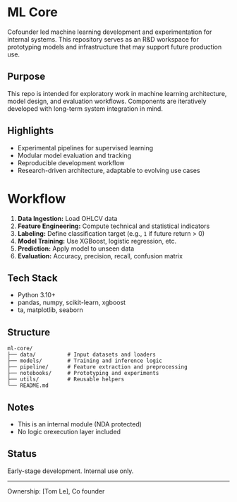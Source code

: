 # ML Core
Cofounder led machine learning development and experimentation for internal systems. This repository serves as an R&D workspace for prototyping models and infrastructure that may support future production use.

## Purpose
This repo is intended for exploratory work in machine learning architecture, model design, and evaluation workflows. Components are iteratively developed with long-term system integration in mind.

## Highlights
- Experimental pipelines for supervised learning
- Modular model evaluation and tracking
- Reproducible development workflow
- Research-driven architecture, adaptable to evolving use cases

# Workflow
1. **Data Ingestion:** Load OHLCV data
2. **Feature Engineering:** Compute technical and statistical indicators
3. **Labeling:** Define classification target (e.g., `1` if future return > 0)
4. **Model Training:** Use XGBoost, logistic regression, etc.
5. **Prediction:** Apply model to unseen data
6. **Evaluation:** Accuracy, precision, recall, confusion matrix

## Tech Stack
- Python 3.10+
- pandas, numpy, scikit-learn, xgboost
- ta, matplotlib, seaborn

## Structure
```text
ml-core/
├── data/          # Input datasets and loaders
├── models/        # Training and inference logic
├── pipeline/      # Feature extraction and preprocessing
├── notebooks/     # Prototyping and experiments
├── utils/         # Reusable helpers
└── README.md
```

## Notes
- This is an internal module (NDA protected)
- No logic orexecution layer included

## Status
Early-stage development. Internal use only.  

---
Ownership: [Tom Le], Co founder

